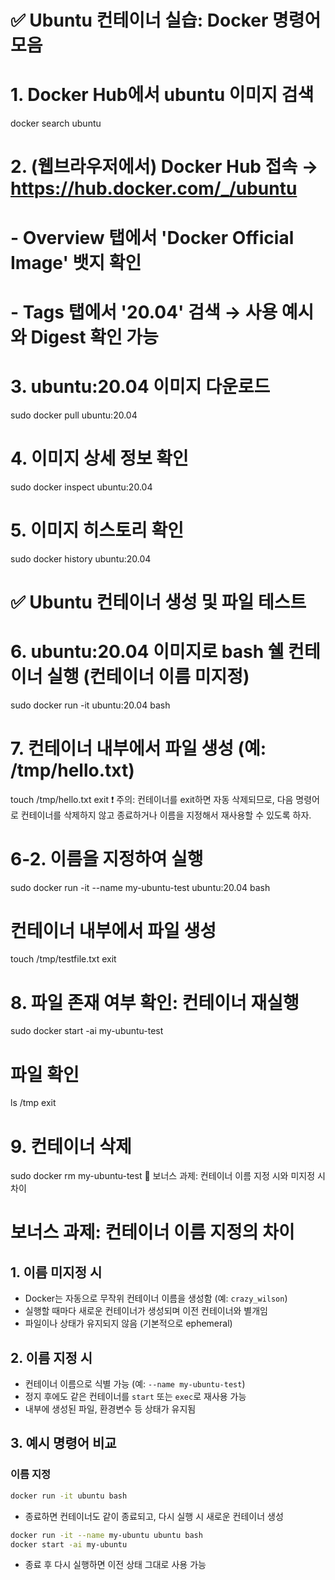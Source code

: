 # ✅ Ubuntu 컨테이너 실습: Docker 명령어 모음

# 1. Docker Hub에서 ubuntu 이미지 검색
docker search ubuntu

# 2. (웹브라우저에서) Docker Hub 접속 → https://hub.docker.com/_/ubuntu
# - Overview 탭에서 'Docker Official Image' 뱃지 확인
# - Tags 탭에서 '20.04' 검색 → 사용 예시와 Digest 확인 가능

# 3. ubuntu:20.04 이미지 다운로드
sudo docker pull ubuntu:20.04

# 4. 이미지 상세 정보 확인
sudo docker inspect ubuntu:20.04

# 5. 이미지 히스토리 확인
sudo docker history ubuntu:20.04

# ✅ Ubuntu 컨테이너 생성 및 파일 테스트

# 6. ubuntu:20.04 이미지로 bash 쉘 컨테이너 실행 (컨테이너 이름 미지정)
sudo docker run -it ubuntu:20.04 bash

# 7. 컨테이너 내부에서 파일 생성 (예: /tmp/hello.txt)
touch /tmp/hello.txt
exit
❗ 주의: 컨테이너를 exit하면 자동 삭제되므로, 다음 명령어로 컨테이너를 삭제하지 않고 종료하거나 이름을 지정해서 재사용할 수 있도록 하자.

# 6-2. 이름을 지정하여 실행
sudo docker run -it --name my-ubuntu-test ubuntu:20.04 bash

# 컨테이너 내부에서 파일 생성
touch /tmp/testfile.txt
exit

# 8. 파일 존재 여부 확인: 컨테이너 재실행
sudo docker start -ai my-ubuntu-test

# 파일 확인
ls /tmp
exit

# 9. 컨테이너 삭제
sudo docker rm my-ubuntu-test
🏅 보너스 과제: 컨테이너 이름 지정 시와 미지정 시 차이
# 보너스 과제: 컨테이너 이름 지정의 차이

## 1. 이름 미지정 시
- Docker는 자동으로 무작위 컨테이너 이름을 생성함 (예: `crazy_wilson`)
- 실행할 때마다 새로운 컨테이너가 생성되며 이전 컨테이너와 별개임
- 파일이나 상태가 유지되지 않음 (기본적으로 ephemeral)

## 2. 이름 지정 시
- 컨테이너 이름으로 식별 가능 (예: `--name my-ubuntu-test`)
- 정지 후에도 같은 컨테이너를 `start` 또는 `exec`로 재사용 가능
- 내부에 생성된 파일, 환경변수 등 상태가 유지됨

## 3. 예시 명령어 비교

### 이름 지정
```bash
docker run -it ubuntu bash
```
- 종료하면 컨테이너도 같이 종료되고, 다시 실행 시 새로운 컨테이너 생성
```bash
docker run -it --name my-ubuntu ubuntu bash
docker start -ai my-ubuntu
```
- 종료 후 다시 실행하면 이전 상태 그대로 사용 가능